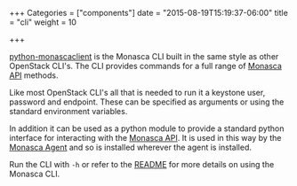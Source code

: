 +++
Categories = ["components"]
date = "2015-08-19T15:19:37-06:00"
title = "cli"
weight = 10

+++

[python-monascaclient](https://github.com/openstack/python-monascaclient) is the Monasca CLI built in the same style as other OpenStack CLI's. <!--more-->
The CLI provides commands for a full range of [Monasca API](/components/api/) methods.

Like most OpenStack CLI's all that is needed to run it a keystone user, password and endpoint. These can be specified as arguments or using the standard
environment variables.

In addition it can be used as a python module to provide a standard python interface for interacting with the [Monasca API](/components/api/).
It is used in this way by the [Monasca Agent](/components/agent/) and so is installed wherever the agent is installed.

Run the CLI with `-h` or refer to the [README](https://github.com/openstack/python-monascaclient/blob/master/README.rst) for more
details on using the Monasca CLI.
